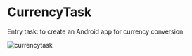 # CurrencyTask
Entry task: to create an Android app for currency conversion.

![currencytask](https://user-images.githubusercontent.com/28343547/51433626-963fb200-1c57-11e9-882c-50671cf33953.jpg)
